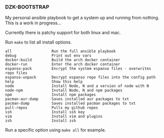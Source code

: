 
### DZK-BOOTSTRAP

My personal ansible playbook to get a system up and running from nothing. This is a work in progress...

Currently there is patchy support for both linux and mac.

Run `make` to list all install options.

```
all                  Run the full ansible playbook
debug                Print out env vars
docker-build         Build the arch docker container
docker-run           Enter the arch docker container
espanso-pack         Encrypt the system espanso files - overwrites repo files
espanso-unpack       Decrypt espanso repo files into the config path
help                 Show this help
node                 Install Node, N and a version of node with N
node-npm             Install Node, N and npm packages
npm                  Install npm packages
pacman-aur-dump      Saves installed aur packages to txt
pacman-dump          Saves installed pacman packages to txt
pull-repos           Pulls my github repos
ssh                  Install ssh key
vim                  Install vim and plugins
zsh                  Install zsh
```

Run a specific option using `make all` for example.
